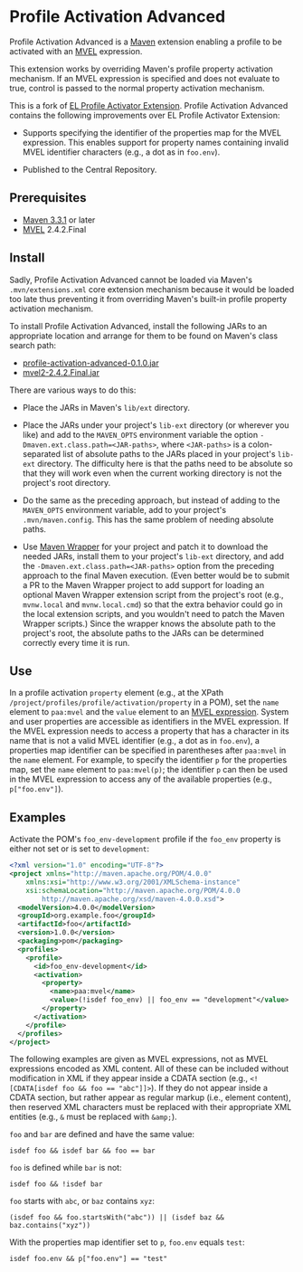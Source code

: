 [//]: # (Modifications copyright 2018 J. Lewis Muir)

# Profile Activation Advanced

Profile Activation Advanced is a [Maven][1] extension enabling a profile
to be activated with an [MVEL][2] expression.

This extension works by overriding Maven's profile property activation
mechanism.  If an MVEL expression is specified and does not evaluate to
true, control is passed to the normal property activation mechanism.

This is a fork of [EL Profile Activator Extension][3].  Profile
Activation Advanced contains the following improvements over EL Profile
Activator Extension:

* Supports specifying the identifier of the properties map for the MVEL
  expression.  This enables support for property names containing invalid
  MVEL identifier characters (e.g., a dot as in `foo.env`).

* Published to the Central Repository.

## Prerequisites

* [Maven 3.3.1][4] or later
* [MVEL][6] 2.4.2.Final

## Install

Sadly, Profile Activation Advanced cannot be loaded via Maven's
`.mvn/extensions.xml` core extension mechanism because it would be
loaded too late thus preventing it from overriding Maven's built-in
profile property activation mechanism.

To install Profile Activation Advanced, install the following JARs to an
appropriate location and arrange for them to be found on Maven's class
search path:

* [profile-activation-advanced-0.1.0.jar][7]
* [mvel2-2.4.2.Final.jar][8]

There are various ways to do this:

* Place the JARs in Maven's `lib/ext` directory.

* Place the JARs under your project's `lib-ext` directory (or wherever
  you like) and add to the `MAVEN_OPTS` environment variable the
  option `-Dmaven.ext.class.path=<JAR-paths>`, where `<JAR-paths>` is
  a colon-separated list of absolute paths to the JARs placed in your
  project's `lib-ext` directory.  The difficulty here is that the paths
  need to be absolute so that they will work even when the current working
  directory is not the project's root directory.

* Do the same as the preceding approach, but instead of adding to
  the `MAVEN_OPTS` environment variable, add to your project's
  `.mvn/maven.config`.  This has the same problem of needing absolute
  paths.

* Use [Maven Wrapper][9] for your project and patch it to download the
  needed JARs, install them to your project's `lib-ext` directory, and
  add the `-Dmaven.ext.class.path=<JAR-paths>` option from the preceding
  approach to the final Maven execution.  (Even better would be to
  submit a PR to the Maven Wrapper project to add support for loading an
  optional Maven Wrapper extension script from the project's root (e.g.,
  `mvnw.local` and `mvnw.local.cmd`) so that the extra behavior could
  go in the local extension scripts, and you wouldn't need to patch the
  Maven Wrapper scripts.)  Since the wrapper knows the absolute path to
  the project's root, the absolute paths to the JARs can be determined
  correctly every time it is run.

## Use

In a profile activation `property` element (e.g., at the XPath
`/project/profiles/profile/activation/property` in a POM), set
the `name` element to `paa:mvel` and the `value` element to an [MVEL
expression][5].  System and user properties are accessible as
identifiers in the MVEL expression.  If the MVEL expression needs
to access a property that has a character in its name that is not a
valid MVEL identifier (e.g., a dot as in `foo.env`), a properties map
identifier can be specified in parentheses after `paa:mvel` in the `name`
element.  For example, to specify the identifier `p` for the properties
map, set the `name` element to `paa:mvel(p)`; the identifier `p` can then be
used in the MVEL expression to access any of the available properties
(e.g., `p["foo.env"]`).

## Examples

Activate the POM's `foo_env-development` profile if the `foo_env`
property is either not set or is set to `development`:

```xml
<?xml version="1.0" encoding="UTF-8"?>
<project xmlns="http://maven.apache.org/POM/4.0.0"
    xmlns:xsi="http://www.w3.org/2001/XMLSchema-instance"
    xsi:schemaLocation="http://maven.apache.org/POM/4.0.0
        http://maven.apache.org/xsd/maven-4.0.0.xsd">
  <modelVersion>4.0.0</modelVersion>
  <groupId>org.example.foo</groupId>
  <artifactId>foo</artifactId>
  <version>1.0.0</version>
  <packaging>pom</packaging>
  <profiles>
    <profile>
      <id>foo_env-development</id>
      <activation>
        <property>
          <name>paa:mvel</name>
          <value>(!isdef foo_env) || foo_env == "development"</value>
        </property>
      </activation>
    </profile>
  </profiles>
</project>
```

The following examples are given as MVEL expressions, not as MVEL
expressions encoded as XML content.  All of these can be included
without modification in XML if they appear inside a CDATA section
(e.g., `<![CDATA[isdef foo && foo == "abc"]]>`).  If they do not
appear inside a CDATA section, but rather appear as regular markup
(i.e., element content), then reserved XML characters must be replaced
with their appropriate XML entities (e.g., `&` must be replaced with
`&amp;`).

`foo` and `bar` are defined and have the same value:

```
isdef foo && isdef bar && foo == bar
```
		
`foo` is defined while `bar` is not:

```
isdef foo && !isdef bar
```

`foo` starts with `abc`, or `baz` contains `xyz`:

```
(isdef foo && foo.startsWith("abc")) || (isdef baz && baz.contains("xyz"))
```

With the properties map identifier set to `p`, `foo.env` equals `test`:

```
isdef foo.env && p["foo.env"] == "test"
```

[1]: https://maven.apache.org/
[2]: https://github.com/mvel/mvel
[3]: https://github.com/kpiwko/el-profile-activator-extension
[4]: https://maven.apache.org/docs/3.3.1/release-notes.html
[5]: http://mvel.documentnode.com/
[6]: https://github.com/mvel/mvel
[7]: https://search.maven.org/artifact/org.imca-cat.maven/profile-activation-advanced/0.1.0/jar
[8]: https://search.maven.org/artifact/org.mvel/mvel2/2.4.2.Final/jar
[9]: https://github.com/takari/maven-wrapper
